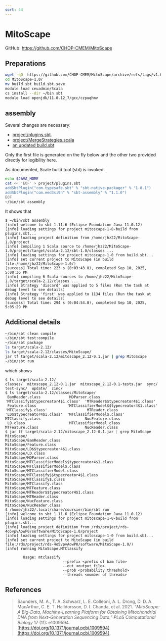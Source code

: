 ```yaml
---
sort: 44
---
```


# MitoScape

GitHub: <https://github.com/CHOP-CMEM/MitoScape>

## Preparations

```bash
wget -qO- https://github.com/CHOP-CMEM/MitoScape/archive/refs/tags/v1.0.tar.gz | tar xvfz -
cd MitoScape-1.0/
mv build.sbt build.sbt.save
module load ceuadmin/Scala
cs install --dir ~/bin sbt
module load openjdk/11.0.12_7/gcc/czpuqhmv
```

## assembly

Several changes are necessary:

- [project/plugins.sbt](files/MitoScape-1.0/project/plugins.sbt).
- [project/MergeStrategies.scala](files/MitoScape-1.0/project/MergeStrategies.scala)
- [an updated build.sbt](files/MitoScape-1.0/build.sbt)

Only the first file is generated on the fly below and the other two provided directly for legibility here.

As documented, Scale build tool (sbt) is invoked.

```bash
echo $JAVA_HOME
cat << 'EOF' > project/plugins.sbt
addSbtPlugin("com.typesafe.sbt" % "sbt-native-packager" % "1.8.1")
addSbtPlugin("com.eed3si9n" % "sbt-assembly" % "1.1.0")
EOF
~/bin/sbt assembly
```

It shows that

```
$ ~/bin/sbt assembly
[info] welcome to sbt 1.11.6 (Eclipse Foundation Java 11.0.12)
[info] loading settings for project mitoscape-1-0-build from plugins.sbt...
[info] loading project definition from /home/jhz22/MitoScape-1.0/project
[info] compiling 1 Scala source to /home/jhz22/MitoScape-1.0/project/target/scala-2.12/sbt-1.0/classes ...
[info] loading settings for project mitoscape-1-0 from build.sbt...
[info] set current project to MitoScape (in build file:/home/jhz22/MitoScape-1.0/)
[success] Total time: 223 s (0:03:43.0), completed Sep 10, 2025, 5:00:36 PM
[info] compiling 6 Scala sources to /home/jhz22/MitoScape-1.0/target/scala-2.12/classes ...
[info] Strategy 'discard' was applied to 5 files (Run the task at debug level to see details)
[info] Strategy 'first' was applied to 1134 files (Run the task at debug level to see details)
[success] Total time: 294 s (0:04:54.0), completed Sep 10, 2025, 5:05:29 PM
```

## Additional details

```bash
~/bin/sbt clean compile
~/bin/sbt test:compile
~/bin/sbt package
ls target/scala-2.12/
ls target/scala-2.12/classes/MitoScape/
jar tf target/scala-2.12/mitoscape_2.12-0.1.jar | grep MitoScape
~/bin/sbt run
```

which shows

```
$ ls target/scala-2.12/
classes/  mitoscape_2.12-0.1.jar  mitoscape_2.12-0.1-tests.jar  sync/  test-sync/  update/  zinc/
$ ls target/scala-2.12/classes/MitoScape/
 BamReader.class             MDParser.class                            'MTClassify$$typecreator4$1.class'  'MTReader$$typecreator4$1.class'
 Feature.class              'MTClassifierModel$$typecreator4$1.class'  'MTClassify$.class'                  MTReader.class
'LD$$typecreator4$1.class'  'MTClassifierModel$.class'                  MTClassify.class                    NucFeature.class
 LD.class                    MTClassifierModel.class                    MTFeature.class                     NucReader.class
$ jar tf target/scala-2.12/mitoscape_2.12-0.1.jar | grep MitoScape
MitoScape/
MitoScape/BamReader.class
MitoScape/Feature.class
MitoScape/LD$$typecreator4$1.class
MitoScape/LD.class
MitoScape/MDParser.class
MitoScape/MTClassifierModel$$typecreator4$1.class
MitoScape/MTClassifierModel$.class
MitoScape/MTClassifierModel.class
MitoScape/MTClassify$$typecreator4$1.class
MitoScape/MTClassify$.class
MitoScape/MTClassify.class
MitoScape/MTFeature.class
MitoScape/MTReader$$typecreator4$1.class
MitoScape/MTReader.class
MitoScape/NucFeature.class
MitoScape/NucReader.class
$ /home/jhz22/.local/share/coursier/bin/sbt run
[info] welcome to sbt 1.11.6 (Eclipse Foundation Java 11.0.12)
[info] loading settings for project mitoscape-1-0-build from plugins.sbt...
[info] loading project definition from /rds/project/rds-4o5vpvAowP0/software/MitoScape-1.0/project
[info] loading settings for project mitoscape-1-0 from build.sbt...
[info] set current project to MitoScape (in build file:/rds/project/rds-4o5vpvAowP0/software/MitoScape-1.0/)
[info] running MitoScape.MTClassify

        Usage: mtclassify
                          --prefix <prefix of bam file>
                          --out <output file>
                          --prob <probability threshold>
                          --threads <number of threads>

```

## References

> Saunders, M. A., T. A. Schwarz, L. E. Colleoni, A. L. Drong, D. D. A. MacArthur, C. E. T. Halldorsson, D. I. Chanda, et al. 2021. *“MitoScape: A Big-Data, Machine-Learning Platform for Obtaining Mitochondrial DNA from Next-Generation Sequencing Data.”* *PLoS Computational Biology* 17 (11): e1009594. [https://doi.org/10.1371/journal.pcbi.1009594](https://doi.org/10.1371/journal.pcbi.1009594).
